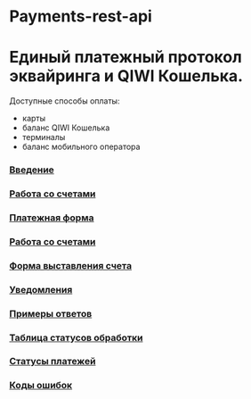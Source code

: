 # Payments-rest-api
# Единый платежный протокол эквайринга и QIWI Кошелька. 

Доступные способы оплаты:

- карты 
- баланс QIWI Кошелька
- терминалы
- баланс мобильного оператора

### [Введение](https://github.com/QIWI-API/bill-payments-rest-api-docs/blob/master/payments-rest-api_ru.html.md)
### [Работа со счетами](https://github.com/QIWI-API/bill-payments-rest-api-docs/blob/master/_payments_invoice_api_ru.html.md)
### [Платежная форма](https://github.com/QIWI-API/bill-payments-rest-api-docs/blob/master/_checkout_ru.html.md)
### [Работа со счетами](https://github.com/QIWI-API/bill-payments-rest-api-docs/blob/master/_payments_invoice_api_ru.html.md)
### [Форма выставления счета](https://github.com/QIWI-API/bill-payments-rest-api-docs/blob/master/_webform_ru.html.md)
### [Уведомления](https://github.com/QIWI-API/bill-payments-rest-api-docs/blob/master/_notification_ru.html.md)
### [Примеры ответов](https://github.com/QIWI-API/bill-payments-rest-api-docs/blob/master/_responses_ru.html.md)
### [Таблица статусов обработки](https://github.com/QIWI-API/bill-payments-docs/blob/master/_results_ru.html.md)
### [Статусы платежей](https://github.com/QIWI-API/bill-payments-docs/blob/master/_statuses_ru.html.md)
### [Коды ошибок](https://github.com/QIWI-API/bill-payments-docs/blob/master/_errors_ru.html.md)



